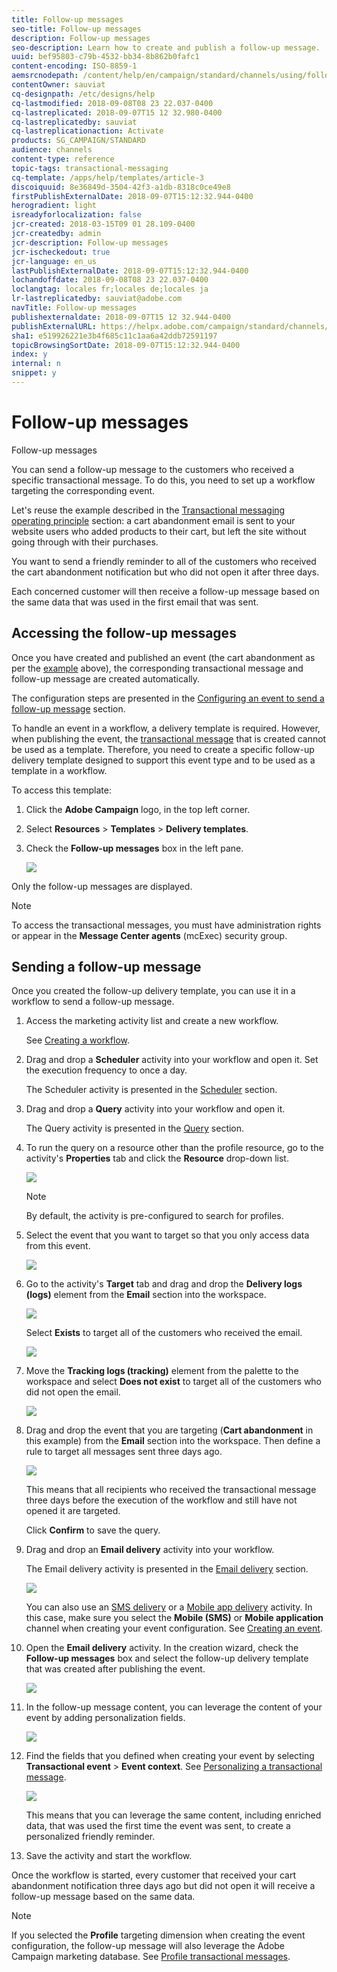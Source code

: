 ```yaml
---
title: Follow-up messages
seo-title: Follow-up messages
description: Follow-up messages
seo-description: Learn how to create and publish a follow-up message.
uuid: bef95803-c79b-4532-bb34-8b862b0fafc1
content-encoding: ISO-8859-1
aemsrcnodepath: /content/help/en/campaign/standard/channels/using/follow-up-messages
contentOwner: sauviat
cq-designpath: /etc/designs/help
cq-lastmodified: 2018-09-08T08 23 22.037-0400
cq-lastreplicated: 2018-09-07T15 12 32.980-0400
cq-lastreplicatedby: sauviat
cq-lastreplicationaction: Activate
products: SG_CAMPAIGN/STANDARD
audience: channels
content-type: reference
topic-tags: transactional-messaging
cq-template: /apps/help/templates/article-3
discoiquuid: 8e36849d-3504-42f3-a1db-8318c0ce49e8
firstPublishExternalDate: 2018-09-07T15:12:32.944-0400
herogradient: light
isreadyforlocalization: false
jcr-created: 2018-03-15T09 01 28.109-0400
jcr-createdby: admin
jcr-description: Follow-up messages
jcr-ischeckedout: true
jcr-language: en_us
lastPublishExternalDate: 2018-09-07T15:12:32.944-0400
lochandoffdate: 2018-09-08T08 23 22.037-0400
loclangtag: locales fr;locales de;locales ja
lr-lastreplicatedby: sauviat@adobe.com
navTitle: Follow-up messages
publishexternaldate: 2018-09-07T15 12 32.944-0400
publishExternalURL: https://helpx.adobe.com/campaign/standard/channels/using/follow-up-messages.html
sha1: e519926221e3b4f685c11c1aa6a42ddb72591197
topicBrowsingSortDate: 2018-09-07T15:12:32.944-0400
index: y
internal: n
snippet: y
---
```


# Follow-up messages

Follow-up messages

You can send a follow-up message to the customers who received a specific transactional message. To do this, you need to set up a workflow targeting the corresponding event.

Let's reuse the example described in the [Transactional messaging operating principle](../../channels/using/about-transactional-messaging.md#transactional-messaging-operating-principle) section: a cart abandonment email is sent to your website users who added products to their cart, but left the site without going through with their purchases.

You want to send a friendly reminder to all of the customers who received the cart abandonment notification but who did not open it after three days.

Each concerned customer will then receive a follow-up message based on the same data that was used in the first email that was sent.

## Accessing the follow-up messages

Once you have created and published an event (the cart abandonment as per the [example](../../channels/using/about-transactional-messaging.md#transactional-messaging-operating-principle) above), the corresponding transactional message and follow-up message are created automatically.

The configuration steps are presented in the [Configuring an event to send a follow-up message](../../administration/using/configuring-transactional-messaging.md#use-case--configuring-an-event-to-send-a-transactional-message) section.

To handle an event in a workflow, a delivery template is required. However, when publishing the event, the [transactional message](../../channels/using/event-transactional-messages.md) that is created cannot be used as a template. Therefore, you need to create a specific follow-up delivery template designed to support this event type and to be used as a template in a workflow.

To access this template:

1. Click the **Adobe Campaign** logo, in the top left corner.
1. Select **Resources** > **Templates** > **Delivery templates**.
1. Check the **Follow-up messages** box in the left pane.

   ![](assets/message-center_follow-up-search.png)

Only the follow-up messages are displayed.

>[!NOTE]
>
>To access the transactional messages, you must have administration rights or appear in the **Message Center agents** (mcExec) security group.

## Sending a follow-up message

Once you created the follow-up delivery template, you can use it in a workflow to send a follow-up message.

1. Access the marketing activity list and create a new workflow.

   See [Creating a workflow](../../automating/using/building-a-workflow.md#creating-a-workflow).

1. Drag and drop a **Scheduler** activity into your workflow and open it. Set the execution frequency to once a day.

   The Scheduler activity is presented in the [Scheduler](../../automating/using/scheduler.md) section.

1. Drag and drop a **Query** activity into your workflow and open it.

   The Query activity is presented in the [Query](../../automating/using/query.md) section.

1. To run the query on a resource other than the profile resource, go to the activity's **Properties** tab and click the **Resource** drop-down list.

   ![](assets/message-center_follow-up-query-properties.png)

   >[!NOTE]
   >
   >By default, the activity is pre-configured to search for profiles.

1. Select the event that you want to target so that you only access data from this event.

   ![](assets/message-center_follow-up-query-resource.png)

1. Go to the activity's **Target** tab and drag and drop the **Delivery logs (logs)** element from the **Email** section into the workspace.

   ![](assets/message-center_follow-up-delivery-logs.png)

   Select **Exists** to target all of the customers who received the email.

   ![](assets/message-center_follow-up-delivery-logs-exists.png)

1. Move the **Tracking logs (tracking)** element from the palette to the workspace and select **Does not exist** to target all of the customers who did not open the email.

   ![](assets/message-center_follow-up-delivery-and-tracking-logs.png)

1. Drag and drop the event that you are targeting (**Cart abandonment** in this example) from the **Email** section into the workspace. Then define a rule to target all messages sent three days ago.

   ![](assets/message-center_follow-up-created.png)

   This means that all recipients who received the transactional message three days before the execution of the workflow and still have not opened it are targeted.

   Click **Confirm** to save the query.

1. Drag and drop an **Email delivery** activity into your workflow.

   The Email delivery activity is presented in the [Email delivery](../../automating/using/email-delivery.md) section.

   ![](assets/message-center_follow-up-workflow.png)

   You can also use an [SMS delivery](../../automating/using/sms-delivery.md) or a [Mobile app delivery](../../automating/using/push-notification-delivery.md) activity. In this case, make sure you select the **Mobile (SMS)** or **Mobile application** channel when creating your event configuration. See [Creating an event](../../administration/using/configuring-transactional-messaging.md#creating-an-event).

1. Open the **Email delivery** activity. In the creation wizard, check the **Follow-up messages** box and select the follow-up delivery template that was created after publishing the event.

   ![](assets/message-center_follow-up-template.png)

1. In the follow-up message content, you can leverage the content of your event by adding personalization fields.

   ![](assets/message-center_follow-up-content.png)

1. Find the fields that you defined when creating your event by selecting **Transactional event** > **Event context**. See [Personalizing a transactional message](../../channels/using/event-transactional-messages.md#personalizing-a-transactional-message).

   ![](assets/message-center_follow-up-personalization.png)

   This means that you can leverage the same content, including enriched data, that was used the first time the event was sent, to create a personalized friendly reminder.

1. Save the activity and start the workflow.

Once the workflow is started, every customer that received your cart abandonment notification three days ago but did not open it will receive a follow-up message based on the same data.

>[!NOTE]
>
>If you selected the **Profile** targeting dimension when creating the event configuration, the follow-up message will also leverage the Adobe Campaign marketing database. See [Profile transactional messages](../../channels/using/profile-transactional-messages.md).

